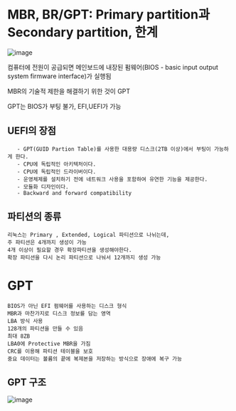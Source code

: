 # MBR, BR/GPT: Primary partition과 Secondary partition, 한계


![image](/uploads/d4143ebd19908ac3f988695c1fb607c7/image.png)

컴퓨터에 전원이 공급되면 메인보드에 내장된 펌웨어(BIOS - basic input output system firmware interface)가 실행됨

MBR의 기술적 제한을 해결하기 위한 것이 GPT

GPT는 BIOS가 부팅 불가, EFI,UEFI가 가능

## UEFI의 장점
```
   - GPT(GUID Partion Table)를 사용한 대용량 디스크(2TB 이상)에서 부팅이 가능하게 한다.
   - CPU에 독립적인 아키텍처이다.
   - CPU에 독립적인 드라이버이다. 
   - 운영체제를 설치하기 전에 네트워크 사용을 포함하여 유연한 기능을 제공한다.
   - 모듈화 디자인이다.
   - Backward and forward compatibility
```

## 파티션의 종류
```
리눅스는 Primary , Extended, Logical 파티션으로 나뉘는데,
주 파티션은 4개까지 생성이 가능
4개 이상이 필요할 경우 확장파티션을 생성해야한다.
확장 파티션을 다시 논리 파티션으로 나눠서 12개까지 생성 가능
```

# GPT

```
BIOS가 아닌 EFI 펌웨어를 사용하는 디스크 형식
MBR과 마찬가지로 디스크 정보를 담는 영역
LBA 방식 사용
128개의 파티션을 만들 수 있음
최대 8ZB
LBA0에 Protective MBR을 가짐
CRC를 이용해 파티션 테이블을 보호
중요 데이터는 볼륨의 끝에 복제본을 저장하는 방식으로 장애에 복구 가능
```

## GPT 구조

![image](/uploads/86a1b001e0ee4a167d33f03d3f50382a/image.png)



